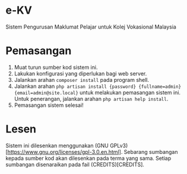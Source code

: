 # e-KV
Sistem Pengurusan Maklumat Pelajar untuk Kolej Vokasional Malaysia

# Pemasangan
1.  Muat turun sumber kod sistem ini.
2.  Lakukan konfigurasi yang diperlukan bagi web server.
3.  Jalankan arahan `composer install` pada program shell.
4.  Jalankan arahan `php artisan install {password} {fullname=admin} {email=admin@site.local}` untuk melakukan pemasangan sistem ini. Untuk penerangan, jalankan arahan `php artisan help install`.
5.  Pemasangan sistem selesai!

# Lesen
Sistem ini dilesenkan menggunakan (GNU GPLv3)[https://www.gnu.org/licenses/gpl-3.0.en.html]. Sebarang sumbangan kepada sumber kod akan dilesenkan pada terma yang sama. Setiap sumbangan disenaraikan pada fail (CREDITS)[CREDITS].
